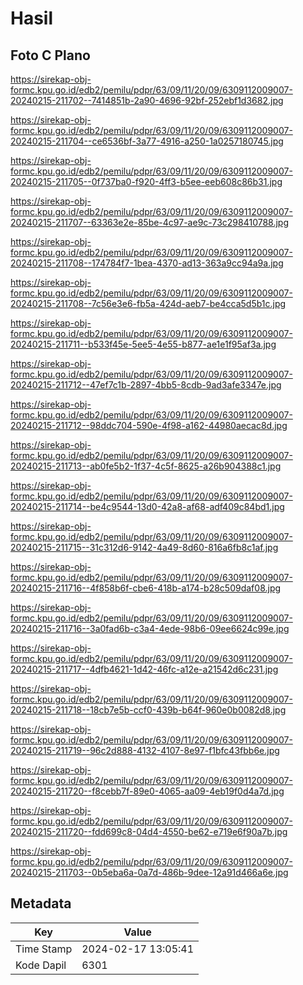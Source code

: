 # Hasil

## Foto C Plano

https://sirekap-obj-formc.kpu.go.id/edb2/pemilu/pdpr/63/09/11/20/09/6309112009007-20240215-211702--7414851b-2a90-4696-92bf-252ebf1d3682.jpg

https://sirekap-obj-formc.kpu.go.id/edb2/pemilu/pdpr/63/09/11/20/09/6309112009007-20240215-211704--ce6536bf-3a77-4916-a250-1a0257180745.jpg

https://sirekap-obj-formc.kpu.go.id/edb2/pemilu/pdpr/63/09/11/20/09/6309112009007-20240215-211705--0f737ba0-f920-4ff3-b5ee-eeb608c86b31.jpg

https://sirekap-obj-formc.kpu.go.id/edb2/pemilu/pdpr/63/09/11/20/09/6309112009007-20240215-211707--63363e2e-85be-4c97-ae9c-73c298410788.jpg

https://sirekap-obj-formc.kpu.go.id/edb2/pemilu/pdpr/63/09/11/20/09/6309112009007-20240215-211708--174784f7-1bea-4370-ad13-363a9cc94a9a.jpg

https://sirekap-obj-formc.kpu.go.id/edb2/pemilu/pdpr/63/09/11/20/09/6309112009007-20240215-211708--7c56e3e6-fb5a-424d-aeb7-be4cca5d5b1c.jpg

https://sirekap-obj-formc.kpu.go.id/edb2/pemilu/pdpr/63/09/11/20/09/6309112009007-20240215-211711--b533f45e-5ee5-4e55-b877-ae1e1f95af3a.jpg

https://sirekap-obj-formc.kpu.go.id/edb2/pemilu/pdpr/63/09/11/20/09/6309112009007-20240215-211712--47ef7c1b-2897-4bb5-8cdb-9ad3afe3347e.jpg

https://sirekap-obj-formc.kpu.go.id/edb2/pemilu/pdpr/63/09/11/20/09/6309112009007-20240215-211712--98ddc704-590e-4f98-a162-44980aecac8d.jpg

https://sirekap-obj-formc.kpu.go.id/edb2/pemilu/pdpr/63/09/11/20/09/6309112009007-20240215-211713--ab0fe5b2-1f37-4c5f-8625-a26b904388c1.jpg

https://sirekap-obj-formc.kpu.go.id/edb2/pemilu/pdpr/63/09/11/20/09/6309112009007-20240215-211714--be4c9544-13d0-42a8-af68-adf409c84bd1.jpg

https://sirekap-obj-formc.kpu.go.id/edb2/pemilu/pdpr/63/09/11/20/09/6309112009007-20240215-211715--31c312d6-9142-4a49-8d60-816a6fb8c1af.jpg

https://sirekap-obj-formc.kpu.go.id/edb2/pemilu/pdpr/63/09/11/20/09/6309112009007-20240215-211716--4f858b6f-cbe6-418b-a174-b28c509daf08.jpg

https://sirekap-obj-formc.kpu.go.id/edb2/pemilu/pdpr/63/09/11/20/09/6309112009007-20240215-211716--3a0fad6b-c3a4-4ede-98b6-09ee6624c99e.jpg

https://sirekap-obj-formc.kpu.go.id/edb2/pemilu/pdpr/63/09/11/20/09/6309112009007-20240215-211717--4dfb4621-1d42-46fc-a12e-a21542d6c231.jpg

https://sirekap-obj-formc.kpu.go.id/edb2/pemilu/pdpr/63/09/11/20/09/6309112009007-20240215-211718--18cb7e5b-ccf0-439b-b64f-960e0b0082d8.jpg

https://sirekap-obj-formc.kpu.go.id/edb2/pemilu/pdpr/63/09/11/20/09/6309112009007-20240215-211719--96c2d888-4132-4107-8e97-f1bfc43fbb6e.jpg

https://sirekap-obj-formc.kpu.go.id/edb2/pemilu/pdpr/63/09/11/20/09/6309112009007-20240215-211720--f8cebb7f-89e0-4065-aa09-4eb19f0d4a7d.jpg

https://sirekap-obj-formc.kpu.go.id/edb2/pemilu/pdpr/63/09/11/20/09/6309112009007-20240215-211720--fdd699c8-04d4-4550-be62-e719e6f90a7b.jpg

https://sirekap-obj-formc.kpu.go.id/edb2/pemilu/pdpr/63/09/11/20/09/6309112009007-20240215-211703--0b5eba6a-0a7d-486b-9dee-12a91d466a6e.jpg


## Metadata

| Key        | Value               |
| ---------- | ------------------- |
| Time Stamp | 2024-02-17 13:05:41 |
| Kode Dapil | 6301                |



